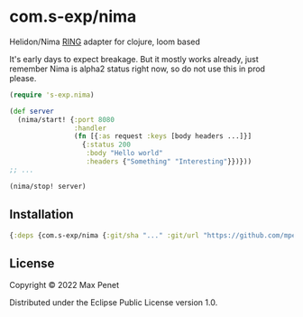 # com.s-exp/nima

Helidon/Nima [RING](https://github.com/ring-clojure/ring/blob/master/SPEC) adapter for clojure, loom based 

It's early days to expect breakage. But it mostly works already, just remember
Nima is alpha2 status right now, so do not use this in prod please.


```clojure
(require 's-exp.nima)

(def server
  (nima/start! {:port 8080
                :handler
                (fn [{:as request :keys [body headers ...]}]
                  {:status 200
                   :body "Hello world"
                   :headers {"Something" "Interesting"}})}))
;; ...

(nima/stop! server)

```

## Installation

```clojure
{:deps {com.s-exp/nima {:git/sha "..." :git/url "https://github.com/mpenet/nima"}}}
```

## License

Copyright © 2022 Max Penet

Distributed under the Eclipse Public License version 1.0.
